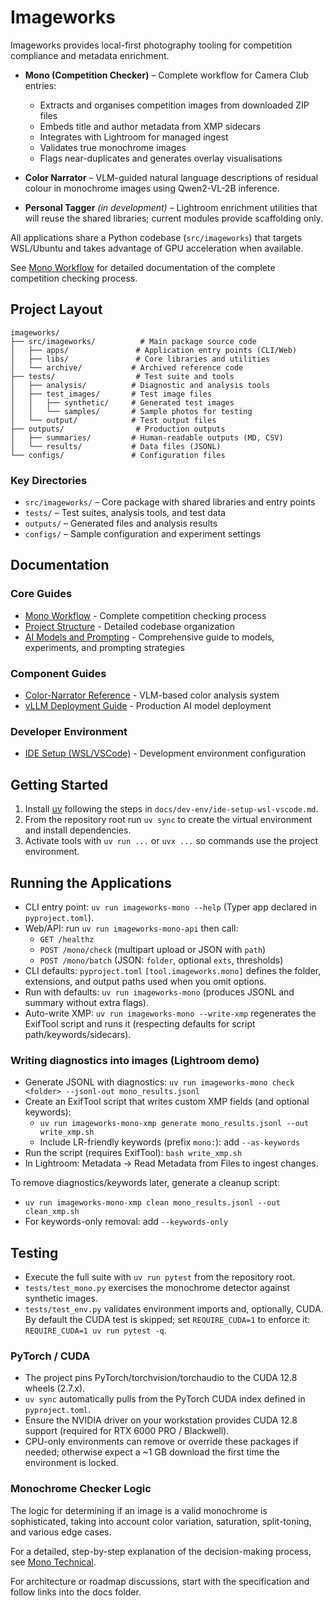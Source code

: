 # Imageworks

Imageworks provides local-first photography tooling for competition compliance and metadata enrichment.

- **Mono (Competition Checker)** – Complete workflow for Camera Club entries:
  - Extracts and organises competition images from downloaded ZIP files
  - Embeds title and author metadata from XMP sidecars
  - Integrates with Lightroom for managed ingest
  - Validates true monochrome images
  - Flags near-duplicates and generates overlay visualisations

- **Color Narrator** – VLM-guided natural language descriptions of residual colour in monochrome images using Qwen2-VL-2B inference.

- **Personal Tagger** *(in development)* – Lightroom enrichment utilities that will reuse the shared libraries; current modules provide scaffolding only.

All applications share a Python codebase (`src/imageworks`) that targets WSL/Ubuntu and takes advantage of GPU acceleration when available.

See [Mono Workflow](docs/mono-workflow.md) for detailed documentation of the complete competition checking process.

## Project Layout

```
imageworks/
├── src/imageworks/          # Main package source code
│   ├── apps/               # Application entry points (CLI/Web)
│   ├── libs/               # Core libraries and utilities
│   └── archive/           # Archived reference code
├── tests/                  # Test suite and tools
│   ├── analysis/          # Diagnostic and analysis tools
│   ├── test_images/       # Test image files
│   │   ├── synthetic/     # Generated test images
│   │   └── samples/       # Sample photos for testing
│   └── output/            # Test output files
├── outputs/                # Production outputs
│   ├── summaries/         # Human-readable outputs (MD, CSV)
│   └── results/           # Data files (JSONL)
└── configs/               # Configuration files
```

### Key Directories

- `src/imageworks/` – Core package with shared libraries and entry points
- `tests/` – Test suites, analysis tools, and test data
- `outputs/` – Generated files and analysis results
- `configs/` – Sample configuration and experiment settings

## Documentation

### Core Guides
- [Mono Workflow](docs/mono-workflow.md) - Complete competition checking process
- [Project Structure](docs/project-structure.md) - Detailed codebase organization
- [AI Models and Prompting](docs/ai-models-and-prompting.md) - Comprehensive guide to models, experiments, and prompting strategies

### Component Guides
- [Color-Narrator Reference](docs/color-narrator-reference.md) - VLM-based color analysis system
- [vLLM Deployment Guide](docs/vllm-deployment-guide.md) - Production AI model deployment

### Developer Environment
- [IDE Setup (WSL/VSCode)](docs/dev-env/ide-setup-wsl-vscode.md) - Development environment configuration

## Getting Started
1. Install [uv](https://docs.astral.sh/uv/) following the steps in `docs/dev-env/ide-setup-wsl-vscode.md`.
2. From the repository root run `uv sync` to create the virtual environment and install dependencies.
3. Activate tools with `uv run ...` or `uvx ...` so commands use the project environment.

## Running the Applications
- CLI entry point: `uv run imageworks-mono --help` (Typer app declared in `pyproject.toml`).
- Web/API: run `uv run imageworks-mono-api` then call:
  - `GET /healthz`
  - `POST /mono/check` (multipart upload or JSON with `path`)
  - `POST /mono/batch` (JSON: `folder`, optional `exts`, thresholds)
- CLI defaults: `pyproject.toml` `[tool.imageworks.mono]` defines the folder, extensions, and output paths used when you omit options.
- Run with defaults: `uv run imageworks-mono` (produces JSONL and summary without extra flags).
- Auto-write XMP: `uv run imageworks-mono --write-xmp` regenerates the ExifTool script and runs it (respecting defaults for script path/keywords/sidecars).

### Writing diagnostics into images (Lightroom demo)
- Generate JSONL with diagnostics: `uv run imageworks-mono check <folder> --jsonl-out mono_results.jsonl`
- Create an ExifTool script that writes custom XMP fields (and optional keywords):
  - `uv run imageworks-mono-xmp generate mono_results.jsonl --out write_xmp.sh`
  - Include LR-friendly keywords (prefix `mono:`): add `--as-keywords`
- Run the script (requires ExifTool): `bash write_xmp.sh`
- In Lightroom: Metadata → Read Metadata from Files to ingest changes.

To remove diagnostics/keywords later, generate a cleanup script:
- `uv run imageworks-mono-xmp clean mono_results.jsonl --out clean_xmp.sh`
- For keywords-only removal: add `--keywords-only`

## Testing
- Execute the full suite with `uv run pytest` from the repository root.
- `tests/test_mono.py` exercises the monochrome detector against synthetic images.
- `tests/test_env.py` validates environment imports and, optionally, CUDA. By default the CUDA test is skipped; set `REQUIRE_CUDA=1` to enforce it: `REQUIRE_CUDA=1 uv run pytest -q`.

### PyTorch / CUDA
- The project pins PyTorch/torchvision/torchaudio to the CUDA 12.8 wheels (2.7.x).
- `uv sync` automatically pulls from the PyTorch CUDA index defined in `pyproject.toml`.
- Ensure the NVIDIA driver on your workstation provides CUDA 12.8 support (required for RTX 6000 PRO / Blackwell).
- CPU-only environments can remove or override these packages if needed; otherwise expect a ~1 GB download the first time the environment is locked.

### Monochrome Checker Logic

The logic for determining if an image is a valid monochrome is sophisticated, taking into account color variation, saturation, split-toning, and various edge cases.

For a detailed, step-by-step explanation of the decision-making process, see [Mono Technical](docs/mono-technical.md).

For architecture or roadmap discussions, start with the specification and follow links into the docs folder.
